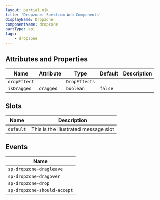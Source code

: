 ```yaml
---
layout: partial.njk
title: 'Dropzone: Spectrum Web Components'
displayName: Dropzone
componentName: dropzone
partType: api
tags:
    - dropzone
---
```


<h2>Attributes and Properties</h2>
<div class="table-container">
<table class="spectrum-Table">
<thead class="spectrum-Table-head">
<tr>

<th class="spectrum-Table-headCell">
Name
</th>

<th class="spectrum-Table-headCell">
Attribute
</th>

<th class="spectrum-Table-headCell">
Type
</th>

<th class="spectrum-Table-headCell">
Default
</th>

<th class="spectrum-Table-headCell">
Description
</th>

</tr>
</thead>
<tbody class="spectrum-Table-body">

<tr class="spectrum-Table-row">

<td class="spectrum-Table-cell">
<code>dropEffect</code>
</td>

<td class="spectrum-Table-cell">
<code></code>
</td>

<td class="spectrum-Table-cell">
<code>DropEffects</code>
</td>

<td class="spectrum-Table-cell">
<code></code>
</td>

<td class="spectrum-Table-cell">

</td>

</tr>

<tr class="spectrum-Table-row">

<td class="spectrum-Table-cell">
<code>isDragged</code>
</td>

<td class="spectrum-Table-cell">
<code>dragged</code>
</td>

<td class="spectrum-Table-cell">
<code>boolean</code>
</td>

<td class="spectrum-Table-cell">
<code>false</code>
</td>

<td class="spectrum-Table-cell">

</td>

</tr>

</tbody>
</table>
</div>
    

<h2>Slots</h2>
<div class="table-container">
<table class="spectrum-Table">
<thead class="spectrum-Table-head">
<tr>

<th class="spectrum-Table-headCell">
Name
</th>

<th class="spectrum-Table-headCell">
Description
</th>

</tr>
</thead>
<tbody class="spectrum-Table-body">

<tr class="spectrum-Table-row">

<td class="spectrum-Table-cell">
<code>default</code>
</td>

<td class="spectrum-Table-cell">
This is the illustrated message slot
</td>

</tr>

</tbody>
</table>
</div>
    

<h2>Events</h2>
<div class="table-container">
<table class="spectrum-Table">
<thead class="spectrum-Table-head">
<tr>

<th class="spectrum-Table-headCell">
Name
</th>

</tr>
</thead>
<tbody class="spectrum-Table-body">

<tr class="spectrum-Table-row">

<td class="spectrum-Table-cell">
<code>sp-dropzone-dragleave</code>
</td>

</tr>

<tr class="spectrum-Table-row">

<td class="spectrum-Table-cell">
<code>sp-dropzone-dragover</code>
</td>

</tr>

<tr class="spectrum-Table-row">

<td class="spectrum-Table-cell">
<code>sp-dropzone-drop</code>
</td>

</tr>

<tr class="spectrum-Table-row">

<td class="spectrum-Table-cell">
<code>sp-dropzone-should-accept</code>
</td>

</tr>

</tbody>
</table>
</div>
    
